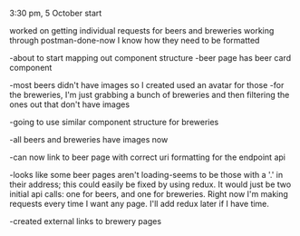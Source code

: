 3:30 pm, 5 October start

worked on getting individual requests for beers and breweries working through postman-done-now I know how they need to be formatted

-about to start mapping out component structure
  -beer page has beer card component

-most beers didn't have images so I created used an avatar for those
  -for the breweries, I'm just grabbing a bunch of breweries and then filtering the ones out that don't have images

-going to use similar component structure for breweries

-all beers and breweries have images now

-can now link to beer page with correct uri formatting for the endpoint api

-looks like some beer pages aren't loading-seems to be those with a '.' in their address; this could easily be fixed by using redux. It would just be two initial api calls: one for beers, and one for breweries. Right now I'm making requests every time I want any page. I'll add redux later if I have time.

-created external links to brewery pages